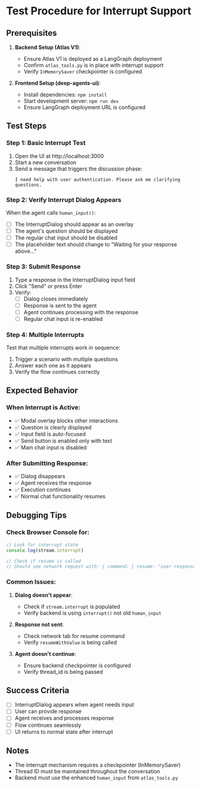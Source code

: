 # Test Procedure for Interrupt Support

## Prerequisites

1. **Backend Setup (Atlas V1)**:
   - Ensure Atlas V1 is deployed as a LangGraph deployment
   - Confirm `atlas_tools.py` is in place with interrupt support
   - Verify `InMemorySaver` checkpointer is configured

2. **Frontend Setup (deep-agents-ui)**:
   - Install dependencies: `npm install`
   - Start development server: `npm run dev`
   - Ensure LangGraph deployment URL is configured

## Test Steps

### Step 1: Basic Interrupt Test

1. Open the UI at http://localhost:3000
2. Start a new conversation
3. Send a message that triggers the discussion phase:
   ```
   I need help with user authentication. Please ask me clarifying questions.
   ```

### Step 2: Verify Interrupt Dialog Appears

When the agent calls `human_input()`:
- [ ] The InterruptDialog should appear as an overlay
- [ ] The agent's question should be displayed
- [ ] The regular chat input should be disabled
- [ ] The placeholder text should change to "Waiting for your response above..."

### Step 3: Submit Response

1. Type a response in the InterruptDialog input field
2. Click "Send" or press Enter
3. Verify:
   - [ ] Dialog closes immediately
   - [ ] Response is sent to the agent
   - [ ] Agent continues processing with the response
   - [ ] Regular chat input is re-enabled

### Step 4: Multiple Interrupts

Test that multiple interrupts work in sequence:
1. Trigger a scenario with multiple questions
2. Answer each one as it appears
3. Verify the flow continues correctly

## Expected Behavior

### When Interrupt is Active:
- ✅ Modal overlay blocks other interactions
- ✅ Question is clearly displayed
- ✅ Input field is auto-focused
- ✅ Send button is enabled only with text
- ✅ Main chat input is disabled

### After Submitting Response:
- ✅ Dialog disappears
- ✅ Agent receives the response
- ✅ Execution continues
- ✅ Normal chat functionality resumes

## Debugging Tips

### Check Browser Console for:
```javascript
// Look for interrupt state
console.log(stream.interrupt)

// Check if resume is called
// Should see network request with: { command: { resume: "user response" } }
```

### Common Issues:

1. **Dialog doesn't appear**:
   - Check if `stream.interrupt` is populated
   - Verify backend is using `interrupt()` not old `human_input`

2. **Response not sent**:
   - Check network tab for resume command
   - Verify `resumeWithValue` is being called

3. **Agent doesn't continue**:
   - Ensure backend checkpointer is configured
   - Verify thread_id is being passed

## Success Criteria

- [ ] InterruptDialog appears when agent needs input
- [ ] User can provide response
- [ ] Agent receives and processes response
- [ ] Flow continues seamlessly
- [ ] UI returns to normal state after interrupt

## Notes

- The interrupt mechanism requires a checkpointer (InMemorySaver)
- Thread ID must be maintained throughout the conversation
- Backend must use the enhanced `human_input` from `atlas_tools.py`